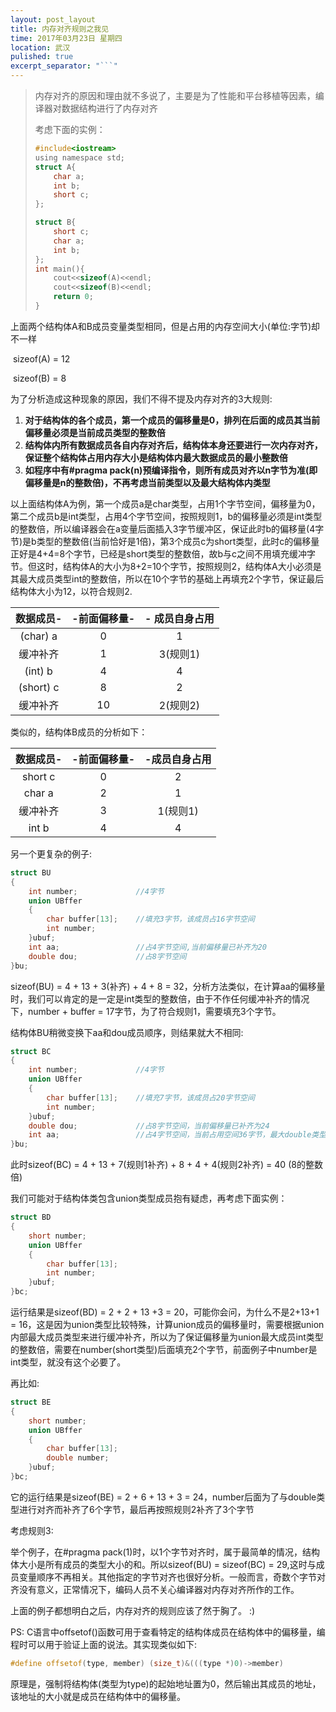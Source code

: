 ```yaml
---
layout: post_layout
title: 内存对齐规则之我见
time: 2017年03月23日 星期四
location: 武汉
pulished: true
excerpt_separator: "```"
---
```

> 内存对齐的原因和理由就不多说了，主要是为了性能和平台移植等因素，编译器对数据结构进行了内存对齐
>
> 考虑下面的实例：
>
> ```c
> #include<iostream>
> using namespace std;
> struct A{
>     char a;
>     int b;
>     short c;
> };
>
> struct B{
>     short c;
>     char a;
>     int b;
> };
> int main(){
>     cout<<sizeof(A)<<endl;
>     cout<<sizeof(B)<<endl;
>     return 0;
> }
> ```

上面两个结构体A和B成员变量类型相同，但是占用的内存空间大小(单位:字节)却不一样

​        sizeof(A) = 12

​        sizeof(B) = 8

为了分析造成这种现象的原因，我们不得不提及内存对齐的3大规则:

1. **对于结构体的各个成员，第一个成员的偏移量是0，排列在后面的成员其当前偏移量必须是当前成员类型的整数倍**
2. **结构体内所有数据成员各自内存对齐后，结构体本身还要进行一次内存对齐，保证整个结构体占用内存大小是结构体内最大数据成员的最小整数倍**
3. **如程序中有#pragma pack(n)预编译指令，则所有成员对齐以n字节为准(即偏移量是n的整数倍)，不再考虑当前类型以及最大结构体内类型**

以上面结构体A为例，第一个成员a是char类型，占用1个字节空间，偏移量为0，第二个成员b是int类型，占用4个字节空间，按照规则1，b的偏移量必须是int类型的整数倍，所以编译器会在a变量后面插入3字节缓冲区，保证此时b的偏移量(4字节)是b类型的整数倍(当前恰好是1倍)，第3个成员c为short类型，此时c的偏移量正好是4+4=8个字节，已经是short类型的整数倍，故b与c之间不用填充缓冲字节。但这时，结构体A的大小为8+2=10个字节，按照规则2，结构体A大小必须是其最大成员类型int的整数倍，所以在10个字节的基础上再填充2个字节，保证最后结构体大小为12，以符合规则2.

|   数据成员-   | -前面偏移量- | - 成员自身占用 |
| :-------: | :-----: | :------: |
| (char) a  |    0    |    1     |
|   缓冲补齐    |    1    |  3(规则1)  |
|  (int) b  |    4    |    4     |
| (short) c |    8    |    2     |
|   缓冲补齐    |   10    |  2(规则2)  |



类似的，结构体B成员的分析如下：

|  数据成员-  | -前面偏移量- | -成员自身占用 |
| :-----: | :-----: | :-----: |
| short c |    0    |    2    |
| char a  |    2    |    1    |
|  缓冲补齐   |    3    | 1(规则1)  |
|  int b  |    4    |    4    |



另一个更复杂的例子:

```c
struct BU
{
    int number;             //4字节
    union UBffer
    {
        char buffer[13];    //填充3字节，该成员占16字节空间
        int number;
    }ubuf;
    int aa;                 //占4字节空间,当前偏移量已补齐为20
    double dou;             //占8字节空间
}bu;
```

sizeof(BU) = 4 + 13 + 3(补齐) + 4 + 8 = 32，分析方法类似，在计算aa的偏移量时，我们可以肯定的是一定是int类型的整数倍，由于不作任何缓冲补齐的情况下，number + buffer = 17字节，为了符合规则1，需要填充3个字节。

结构体BU稍微变换下aa和dou成员顺序，则结果就大不相同:

```c
struct BC
{
    int number;             //4字节
    union UBffer
    {
        char buffer[13];    //填充7字节，该成员占20字节空间
        int number;
    }ubuf;
    double dou;             //占8字节空间，当前偏移量已补齐为24
    int aa;                 //占4字节空间，当前占用空间36字节，最大double类型，还需要根据规则2补齐
}bu;
```

此时sizeof(BC) = 4 + 13 + 7(规则1补齐) + 8 + 4 + 4(规则2补齐) = 40 (8的整数倍)

我们可能对于结构体类包含union类型成员抱有疑虑，再考虑下面实例：

```c++
struct BD
{
    short number;
    union UBffer
    {
        char buffer[13];
        int number;
    }ubuf;
}bc;
```

运行结果是sizeof(BD) = 2 + 2 + 13 +3 = 20，可能你会问，为什么不是2+13+1 = 16，这是因为union类型比较特殊，计算union成员的偏移量时，需要根据union内部最大成员类型来进行缓冲补齐，所以为了保证偏移量为union最大成员int类型的整数倍，需要在number(short类型)后面填充2个字节，前面例子中number是int类型，就没有这个必要了。

再比如:

```c++
struct BE
{
    short number;
    union UBffer
    {
        char buffer[13];
        double number;
    }ubuf;
}bc;
```

它的运行结果是sizeof(BE) = 2 + 6 + 13 + 3 = 24，number后面为了与double类型进行对齐而补齐了6个字节，最后再按照规则2补齐了3个字节



考虑规则3:

举个例子，在#pragma pack(1)时，以1个字节对齐时，属于最简单的情况，结构体大小是所有成员的类型大小的和。所以sizeof(BU) = sizeof(BC) = 29,这时与成员变量顺序不再相关。其他指定的字节对齐也很好分析。一般而言，奇数个字节对齐没有意义，正常情况下，编码人员不关心编译器对内存对齐所作的工作。



上面的例子都想明白之后，内存对齐的规则应该了然于胸了。 :)



PS: C语言中offsetof()函数可用于查看特定的结构体成员在结构体中的偏移量，编程时可以用于验证上面的说法。其实现类似如下:

```c++
#define offsetof(type, member) (size_t)&(((type *)0)->member)
```

原理是，强制将结构体(类型为type)的起始地址置为0，然后输出其成员的地址，该地址的大小就是成员在结构体中的偏移量。